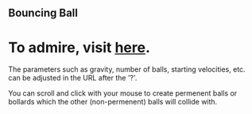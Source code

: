 ## Bouncing Ball

# To admire, visit [here](https://roadkillcat.github.io/UltiBouncingBall/BallHtml.html?0,18,5,65,2.8,0,//gravity,no_balls,min_radius,max_radius,velocity,collisions).

The parameters such as gravity, number of balls, starting velocities, etc. can be adjusted in the URL after the '?'.

You can scroll and click with your mouse to create permenent balls or bollards which the other (non-permenent) balls will collide with.
